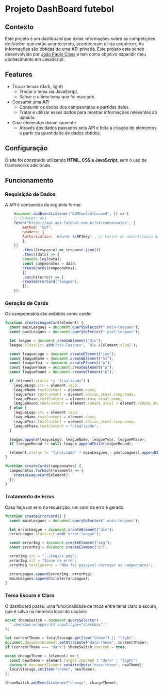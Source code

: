 # Projeto DashBoard futebol


## Contexto
Este projeto é um dashboard que exibe informações sobre as competições de futebol que estão acontecendo, aconteceram e irão acontecer. As informações são obtidas de uma API privada. Este projeto esta sendo desenvolvido por [João Paulo Class](https://github.com/JoaoPauloClass) e tem como objetivo expandir meu conhecimento em JavaScript.

## Features 
 - Trocar temas (dark, light)
	 - Trocar o tema via JavaScript.
	 - Salvar o ultimo tema que foi marcado.
- Consumir uma API
	- Consumir os dados dos campeonatos e partidas deles.
	- Tratar e utilizar esses dados para mostrar informações relevantes ao usuário.
- Criar elementos dinamicamente
	- Através dos dados passados pela API e feita a criação de elementos a partir da quantidade de dados obtidos.

## Configuração

O site foi construído utilizando **HTML, CSS e JavaScript**, sem o uso de frameworks adicionais.

## Funcionamento

### Requisição de Dados

A API é consumida da seguinte forma:

```javascript
    document.addEventListener("DOMContentLoaded", () => {
    // Consumir API
    fetch("https://api.api-futebol.com.br/v1/campeonatos", {
        method: "GET",
        headers: {
        Authorization: `Bearer ${APIkey}`, // Passar na autenticação da API
        },
    })
        .then((response) => response.json())
        .then((data) => {
        console.log(data);
        const campeonatos = data;
        createCards(campeonatos);
        })
        .catch((error) => {
        createErrorCard("league");
        });
    });
```

### Geração de Cards

Os campeonatos são exibidos como cards:

```javascript
function createLeagueCard(element) {
  const mainLeagues = document.querySelector(".main-leagues");
  const pastLeagues = document.querySelector(".past-leagues");

  let league = document.createElement("div");
  league.classList.add("div-leagues", `div-${element.slug}`);

  const leagueLogo = document.createElement("img");
  const leagueName = document.createElement("h3");
  const leagueYear = document.createElement("p");
  const leaguePhase = document.createElement("p");
  const leagueRound = document.createElement("p");

  if (element.status != "finalizado") {
    leagueLogo.src = element.logo;
    leagueName.textContent = element.nome;
    leagueYear.textContent = element.edicao_atual.temporada;
    leaguePhase.textContent = element.fase_atual.nome;
    leagueRound.textContent = element.rodada_atual ? element.rodada_atual.nome : null;
  } else {
    leagueLogo.src = element.logo;
    leagueName.textContent = element.nome;
    leagueYear.textContent = element.edicao_atual.temporada;
    leaguePhase.textContent = "Finalizado";
  }

  league.append(leagueLogo, leagueName, leagueYear, leaguePhase);
  if (leagueRound != null) league.appendChild(leagueRound);

  (element.status != "finalizado" ? mainLeagues : pastLeagues).appendChild(league);
}

function createCards(campeonatos) {
  campeonatos.forEach((element) => {
    createLeagueCard(element);
  });
}
```

### Tratamento de Erros

Caso haja um erro na requisição, um card de erro é gerado:

```javascript
function createErrorCard() {
  const mainLeagues = document.querySelector(".main-leagues");

  let errorLeague = document.createElement("div");
  errorLeague.classList.add("error-league");

  const errorImg = document.createElement("img");
  const errorMsg = document.createElement("p");

  errorImg.src = "../imgs/x.png";
  errorImg.alt = "Ícone de erro";
  errorMsg.textContent = "Não foi possível carregar os campeonatos";

  errorLeague.append(errorImg, errorMsg);
  mainLeagues.appendChild(errorLeague);
}
```

### Tema Escuro e Claro

O dashboard possui uma funcionalidade de troca entre tema claro e escuro, que é salvo na memória local do usuário:

```javascript
const themeSwitch = document.querySelector(
  '.checkbox-wrapper-14 input[type="checkbox"]'
);

let currentTheme = localStorage.getItem("theme") || "light";
document.documentElement.setAttribute("data-theme", currentTheme);
if (currentTheme === "dark") themeSwitch.checked = true;

const changeTheme = (element) => {
  const newTheme = element.target.checked ? "dark" : "light";
  document.documentElement.setAttribute("data-theme", newTheme);
  localStorage.setItem("theme", newTheme);
};

themeSwitch.addEventListener("change", changeTheme);
```



